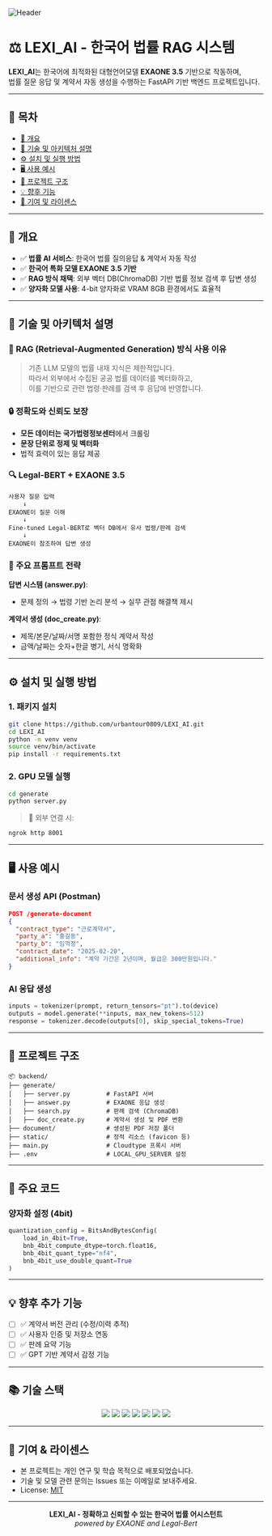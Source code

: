 
![Header](https://capsule-render.vercel.app/api?type=waving&color=0:4e54c8,100:8f94fb&height=200&section=header&text=LEXI_AI%20⚖️&fontSize=38&fontColor=ffffff&fontAlignY=35&desc=Korean%20Legal%20RAG%20Assistant%20powered%20by%20EXAONE%203.5&descAlignY=60&animation=fadeIn)

# ⚖️ LEXI_AI - 한국어 법률 RAG 시스템

**LEXI_AI**는 한국어에 최적화된 대형언어모델 **EXAONE 3.5** 기반으로 작동하며,  
법률 질문 응답 및 계약서 자동 생성을 수행하는 FastAPI 기반 백엔드 프로젝트입니다.

---

## 🧾 목차

- [📌 개요](#📌-개요)
- [🧠 기술 및 아키텍처 설명](#🧠-기술-및-아키텍처-설명)
- [⚙️ 설치 및 실행 방법](#⚙️-설치-및-실행-방법)
- [🖥️ 사용 예시](#🖥️-사용-예시)
- [📁 프로젝트 구조](#📁-프로젝트-구조)
- [💡 향후 기능](#💡-향후-기능)
- [🙌 기여 및 라이센스](#🙌-기여-및-라이센스)

---

## 📌 개요

- ✅ **법률 AI 서비스**: 한국어 법률 질의응답 & 계약서 자동 작성
- ✅ **한국어 특화 모델 EXAONE 3.5 기반**
- ✅ **RAG 방식 채택**: 외부 벡터 DB(ChromaDB) 기반 법률 정보 검색 후 답변 생성
- ✅ **양자화 모델 사용**: 4-bit 양자화로 VRAM 8GB 환경에서도 효율적

---

## 🧠 기술 및 아키텍처 설명

### 🚀 RAG (Retrieval-Augmented Generation) 방식 사용 이유

> 기존 LLM 모델의 법률 내재 지식은 제한적입니다.  
> 따라서 외부에서 수집된 공공 법률 데이터를 벡터화하고,  
> 이를 기반으로 관련 법령·판례를 검색 후 응답에 반영합니다.

### 🔒 정확도와 신뢰도 보장

- **모든 데이터는 국가법령정보센터**에서 크롤링
- **문장 단위로 정제 및 벡터화**
- 법적 효력이 있는 응답 제공

### 🔍 Legal-BERT + EXAONE 3.5

```
사용자 질문 입력
    ↓
EXAONE이 질문 이해
    ↓
Fine-tuned Legal-BERT로 벡터 DB에서 유사 법령/판례 검색
    ↓
EXAONE이 참조하여 답변 생성
```

### 🧠 주요 프롬프트 전략

**답변 시스템 (answer.py)**:
- 문제 정의 → 법령 기반 논리 분석 → 실무 관점 해결책 제시

**계약서 생성 (doc_create.py)**:
- 제목/본문/날짜/서명 포함한 정식 계약서 작성  
- 금액/날짜는 숫자+한글 병기, 서식 명확화

---

## ⚙️ 설치 및 실행 방법

### 1. 패키지 설치
```bash
git clone https://github.com/urbantour0809/LEXI_AI.git
cd LEXI_AI
python -m venv venv
source venv/bin/activate
pip install -r requirements.txt
```

### 2. GPU 모델 실행
```bash
cd generate
python server.py
```

> 📡 외부 연결 시:
```bash
ngrok http 8001
```

---

## 🖥️ 사용 예시

### 문서 생성 API (Postman)
```json
POST /generate-document
{
  "contract_type": "근로계약서",
  "party_a": "홍길동",
  "party_b": "임꺽정",
  "contract_date": "2025-02-20",
  "additional_info": "계약 기간은 2년이며, 월급은 300만원입니다."
}
```

### AI 응답 생성
```python
inputs = tokenizer(prompt, return_tensors="pt").to(device)
outputs = model.generate(**inputs, max_new_tokens=512)
response = tokenizer.decode(outputs[0], skip_special_tokens=True)
```

---

## 📁 프로젝트 구조

```
📦 backend/
├── generate/
│   ├── server.py          # FastAPI 서버
│   ├── answer.py          # EXAONE 응답 생성
│   ├── search.py          # 판례 검색 (ChromaDB)
│   ├── doc_create.py      # 계약서 생성 및 PDF 변환
├── document/              # 생성된 PDF 저장 폴더
├── static/                # 정적 리소스 (favicon 등)
├── main.py                # Cloudtype 프록시 서버
├── .env                   # LOCAL_GPU_SERVER 설정
```

---

## 🔩 주요 코드

### 양자화 설정 (4bit)
```python
quantization_config = BitsAndBytesConfig(
    load_in_4bit=True,
    bnb_4bit_compute_dtype=torch.float16,
    bnb_4bit_quant_type="nf4",
    bnb_4bit_use_double_quant=True
)
```

---

## 💡 향후 추가 기능

- [ ] ✅ 계약서 버전 관리 (수정/이력 추적)
- [ ] ✅ 사용자 인증 및 저장소 연동
- [ ] ✅ 판례 요약 기능
- [ ] ✅ GPT 기반 계약서 감정 기능

---

## 📚 기술 스택

<p align="center">
  <img src="https://img.shields.io/badge/Python-3.12-blue?logo=python" />
  <img src="https://img.shields.io/badge/FastAPI-💨-brightgreen?logo=fastapi" />
  <img src="https://img.shields.io/badge/EXAONE-3.5-informational?logo=deeplearning-red" />
  <img src="https://img.shields.io/badge/ChromaDB-Search-orange" />
  <img src="https://img.shields.io/badge/Legal_Bert-Search-purple" />
  <img src="https://img.shields.io/badge/TensorFlow-ML-orange?logo=tensorflow" />
  <img src="https://img.shields.io/badge/PyTorch-🔥-red?logo=pytorch" />
</p>

---

## 🙌 기여 & 라이센스

- 본 프로젝트는 개인 연구 및 학습 목적으로 배포되었습니다.
- 기술 및 모델 관련 문의는 Issues 또는 이메일로 보내주세요.
- License: [MIT](LICENSE)

---

<p align="center">
  <b>LEXI_AI - 정확하고 신뢰할 수 있는 한국어 법률 어시스턴트</b><br/>
  <em>powered by EXAONE and Legal-Bert</em>
</p>
